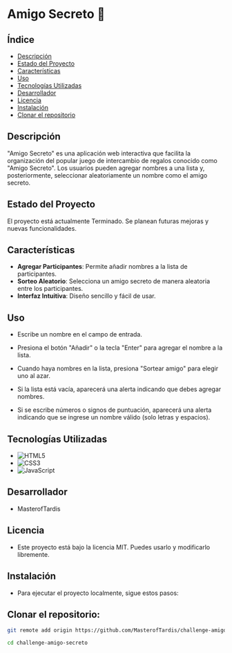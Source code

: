 # Amigo Secreto 🎁

## Índice

- [Descripción](#descripción)
- [Estado del Proyecto](#estado-del-proyecto)
- [Características](#características)
- [Uso](#uso)
- [Tecnologías Utilizadas](#tecnologías-utilizadas)
- [Desarrollador](#desarrollador)
- [Licencia](#licencia)
- [Instalación](#instalación)
- [Clonar el repositorio](#Clonarelrepositorio)



## Descripción

"Amigo Secreto" es una aplicación web interactiva que facilita la organización del popular juego de intercambio de regalos conocido como "Amigo Secreto". Los usuarios pueden agregar nombres a una lista y, posteriormente, seleccionar aleatoriamente un nombre como el amigo secreto.

## Estado del Proyecto

El proyecto está actualmente Terminado. Se planean futuras mejoras y nuevas funcionalidades.

## Características

- **Agregar Participantes**: Permite añadir nombres a la lista de participantes.
- **Sorteo Aleatorio**: Selecciona un amigo secreto de manera aleatoria entre los participantes.
- **Interfaz Intuitiva**: Diseño sencillo y fácil de usar.

## Uso

- Escribe un nombre en el campo de entrada.

- Presiona el botón "Añadir" o la tecla "Enter" para agregar el nombre a la lista.

- Cuando haya nombres en la lista, presiona "Sortear amigo" para elegir uno al azar.

- Si la lista está vacía, aparecerá una alerta indicando que debes agregar nombres.

- Si se escribe números o signos de puntuación, aparecerá una alerta indicando que se ingrese un nombre válido (solo letras y espacios). 

## Tecnologías Utilizadas

- ![HTML5](https://img.shields.io/badge/HTML5-%23E34F26.svg?&style=flat&logo=html5&logoColor=white)
- ![CSS3](https://img.shields.io/badge/CSS3-%231572B6.svg?&style=flat&logo=css3&logoColor=white)
- ![JavaScript](https://img.shields.io/badge/JavaScript-%23F7DF1E.svg?&style=flat&logo=javascript&logoColor=black)

## Desarrollador 
- MasterofTardis

## Licencia 
- Este proyecto está bajo la licencia MIT. Puedes usarlo y modificarlo libremente.

## Instalación
- Para ejecutar el proyecto localmente, sigue estos pasos:

## **Clonar el repositorio:**

   ```bash
  git remote add origin https://github.com/MasterofTardis/challenge-amigo-secreto.git
  
  cd challenge-amigo-secreto


